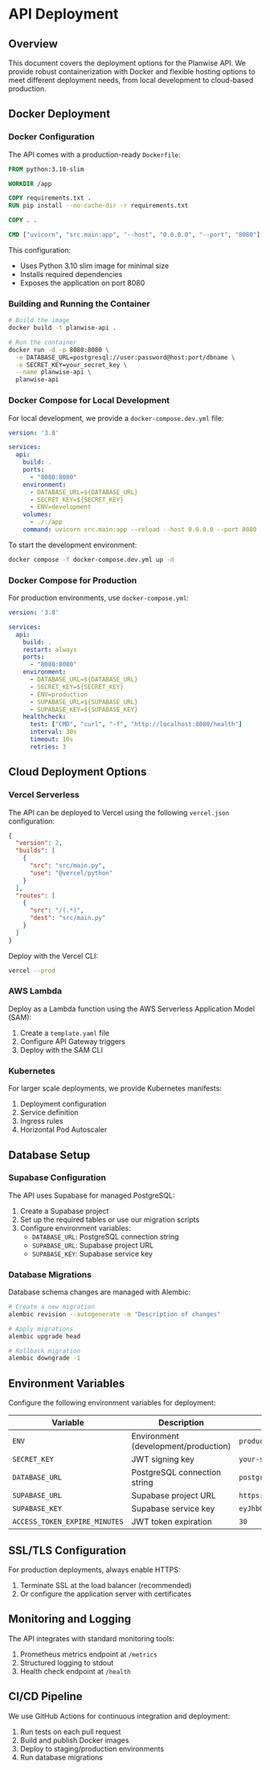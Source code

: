 # API Deployment

## Overview

This document covers the deployment options for the Planwise API. We provide robust containerization with Docker and flexible hosting options to meet different deployment needs, from local development to cloud-based production.

## Docker Deployment

### Docker Configuration

The API comes with a production-ready `Dockerfile`:

```dockerfile
FROM python:3.10-slim

WORKDIR /app

COPY requirements.txt .
RUN pip install --no-cache-dir -r requirements.txt

COPY . .

CMD ["uvicorn", "src.main:app", "--host", "0.0.0.0", "--port", "8080"]
```

This configuration:
- Uses Python 3.10 slim image for minimal size
- Installs required dependencies
- Exposes the application on port 8080

### Building and Running the Container

```bash
# Build the image
docker build -t planwise-api .

# Run the container
docker run -d -p 8080:8080 \
  -e DATABASE_URL=postgresql://user:password@host:port/dbname \
  -e SECRET_KEY=your_secret_key \
  --name planwise-api \
  planwise-api
```

### Docker Compose for Local Development

For local development, we provide a `docker-compose.dev.yml` file:

```yaml
version: '3.8'

services:
  api:
    build: .
    ports:
      - "8080:8080"
    environment:
      - DATABASE_URL=${DATABASE_URL}
      - SECRET_KEY=${SECRET_KEY}
      - ENV=development
    volumes:
      - ./:/app
    command: uvicorn src.main:app --reload --host 0.0.0.0 --port 8080
```

To start the development environment:

```bash
docker compose -f docker-compose.dev.yml up -d
```

### Docker Compose for Production

For production environments, use `docker-compose.yml`:

```yaml
version: '3.8'

services:
  api:
    build: .
    restart: always
    ports:
      - "8080:8080"
    environment:
      - DATABASE_URL=${DATABASE_URL}
      - SECRET_KEY=${SECRET_KEY}
      - ENV=production
      - SUPABASE_URL=${SUPABASE_URL}
      - SUPABASE_KEY=${SUPABASE_KEY}
    healthcheck:
      test: ["CMD", "curl", "-f", "http://localhost:8080/health"]
      interval: 30s
      timeout: 10s
      retries: 3
```

## Cloud Deployment Options

### Vercel Serverless

The API can be deployed to Vercel using the following `vercel.json` configuration:

```json
{
  "version": 2,
  "builds": [
    {
      "src": "src/main.py",
      "use": "@vercel/python"
    }
  ],
  "routes": [
    {
      "src": "/(.*)",
      "dest": "src/main.py"
    }
  ]
}
```

Deploy with the Vercel CLI:

```bash
vercel --prod
```

### AWS Lambda

Deploy as a Lambda function using the AWS Serverless Application Model (SAM):

1. Create a `template.yaml` file
2. Configure API Gateway triggers
3. Deploy with the SAM CLI

### Kubernetes

For larger scale deployments, we provide Kubernetes manifests:

1. Deployment configuration
2. Service definition
3. Ingress rules
4. Horizontal Pod Autoscaler

## Database Setup

### Supabase Configuration

The API uses Supabase for managed PostgreSQL:

1. Create a Supabase project
2. Set up the required tables or use our migration scripts
3. Configure environment variables:
   - `DATABASE_URL`: PostgreSQL connection string
   - `SUPABASE_URL`: Supabase project URL
   - `SUPABASE_KEY`: Supabase service key

### Database Migrations

Database schema changes are managed with Alembic:

```bash
# Create a new migration
alembic revision --autogenerate -m "Description of changes"

# Apply migrations
alembic upgrade head

# Rollback migration
alembic downgrade -1
```

## Environment Variables

Configure the following environment variables for deployment:

| Variable | Description | Example |
|----------|-------------|---------|
| `ENV` | Environment (development/production) | `production` |
| `SECRET_KEY` | JWT signing key | `your-secret-key-string` |
| `DATABASE_URL` | PostgreSQL connection string | `postgresql://user:pass@host:port/db` |
| `SUPABASE_URL` | Supabase project URL | `https://project.supabase.co` |
| `SUPABASE_KEY` | Supabase service key | `eyJhbGciOiJIUzI1NiIsInR...` |
| `ACCESS_TOKEN_EXPIRE_MINUTES` | JWT token expiration | `30` |

## SSL/TLS Configuration

For production deployments, always enable HTTPS:

1. Terminate SSL at the load balancer (recommended)
2. Or configure the application server with certificates

## Monitoring and Logging

The API integrates with standard monitoring tools:

1. Prometheus metrics endpoint at `/metrics`
2. Structured logging to stdout
3. Health check endpoint at `/health`

## CI/CD Pipeline

We use GitHub Actions for continuous integration and deployment:

1. Run tests on each pull request
2. Build and publish Docker images
3. Deploy to staging/production environments
4. Run database migrations 